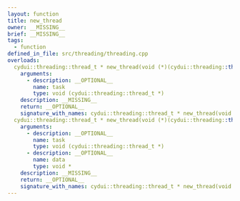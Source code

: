 ```yaml
---
layout: function
title: new_thread
owner: __MISSING__
brief: __MISSING__
tags:
  - function
defined_in_file: src/threading/threading.cpp
overloads:
  cydui::threading::thread_t * new_thread(void (*)(cydui::threading::thread_t *)):
    arguments:
      - description: __OPTIONAL__
        name: task
        type: void (cydui::threading::thread_t *)
    description: __MISSING__
    return: __OPTIONAL__
    signature_with_names: cydui::threading::thread_t * new_thread(void (*)(cydui::threading::thread_t *) task)
  cydui::threading::thread_t * new_thread(void (*)(cydui::threading::thread_t *), void *):
    arguments:
      - description: __OPTIONAL__
        name: task
        type: void (cydui::threading::thread_t *)
      - description: __OPTIONAL__
        name: data
        type: void *
    description: __MISSING__
    return: __OPTIONAL__
    signature_with_names: cydui::threading::thread_t * new_thread(void (*)(cydui::threading::thread_t *) task, void * data)
---
```

